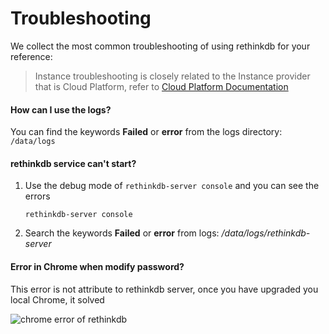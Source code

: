 # Troubleshooting

We collect the most common troubleshooting of using rethinkdb for your reference:

> Instance troubleshooting is closely related to the Instance provider that is Cloud Platform, refer to [Cloud Platform Documentation](https://support.websoft9.com/docs/faq/tech-instance.html)

#### How can I use the logs?

You can find the keywords **Failed** or **error** from the logs directory: `/data/logs`

#### rethinkdb service can't start?

1. Use the debug mode of `rethinkdb-server console` and you can see the errors
   ```
   rethinkdb-server console
   ```
2. Search the keywords **Failed** or **error** from logs: */data/logs/rethinkdb-server*

#### Error in Chrome when modify password?

This error is not attribute to rethinkdb server, once you have upgraded you local Chrome, it solved

![chrome error of rethinkdb](https://libs.websoft9.com/Websoft9/DocsPicture/zh/rethinkdb/rethinkdb-chromeerror-websoft9.png)
